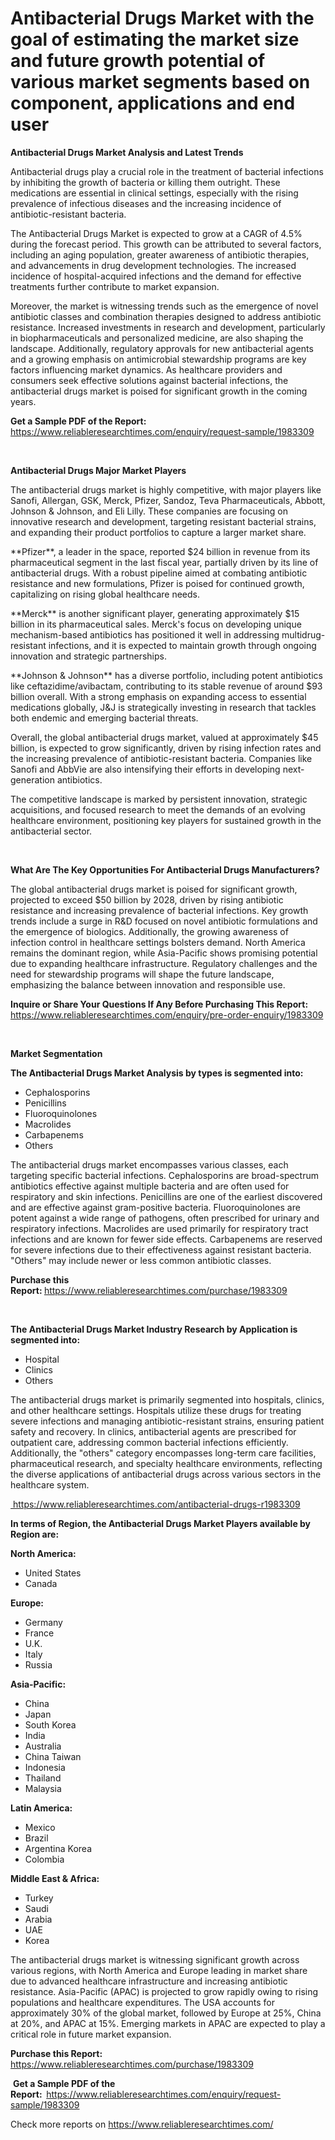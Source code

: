 <p><h1>Antibacterial Drugs Market with the goal of estimating the market size and future growth potential of various market segments based on component, applications and end user</h1></p><p><strong>Antibacterial Drugs Market Analysis and Latest Trends</strong></p>
<p><p>Antibacterial drugs play a crucial role in the treatment of bacterial infections by inhibiting the growth of bacteria or killing them outright. These medications are essential in clinical settings, especially with the rising prevalence of infectious diseases and the increasing incidence of antibiotic-resistant bacteria. </p><p>The Antibacterial Drugs Market is expected to grow at a CAGR of 4.5% during the forecast period. This growth can be attributed to several factors, including an aging population, greater awareness of antibiotic therapies, and advancements in drug development technologies. The increased incidence of hospital-acquired infections and the demand for effective treatments further contribute to market expansion.</p><p>Moreover, the market is witnessing trends such as the emergence of novel antibiotic classes and combination therapies designed to address antibiotic resistance. Increased investments in research and development, particularly in biopharmaceuticals and personalized medicine, are also shaping the landscape. Additionally, regulatory approvals for new antibacterial agents and a growing emphasis on antimicrobial stewardship programs are key factors influencing market dynamics. As healthcare providers and consumers seek effective solutions against bacterial infections, the antibacterial drugs market is poised for significant growth in the coming years.</p></p>
<p><strong>Get a Sample PDF of the Report:&nbsp;</strong> <a href="https://www.reliableresearchtimes.com/enquiry/request-sample/1983309?utm_campaign=2203&utm_medium=2&utm_source=Github&utm_content=ia&utm_term=08032025&utm_id=antibacterial-drugs">https://www.reliableresearchtimes.com/enquiry/request-sample/1983309</a></p>
<p>&nbsp;</p>
<p><strong>Antibacterial Drugs Major Market Players</strong></p>
<p><p>The antibacterial drugs market is highly competitive, with major players like Sanofi, Allergan, GSK, Merck, Pfizer, Sandoz, Teva Pharmaceuticals, Abbott, Johnson & Johnson, and Eli Lilly. These companies are focusing on innovative research and development, targeting resistant bacterial strains, and expanding their product portfolios to capture a larger market share.</p><p>**Pfizer**, a leader in the space, reported $24 billion in revenue from its pharmaceutical segment in the last fiscal year, partially driven by its line of antibacterial drugs. With a robust pipeline aimed at combating antibiotic resistance and new formulations, Pfizer is poised for continued growth, capitalizing on rising global healthcare needs.</p><p>**Merck** is another significant player, generating approximately $15 billion in its pharmaceutical sales. Merck's focus on developing unique mechanism-based antibiotics has positioned it well in addressing multidrug-resistant infections, and it is expected to maintain growth through ongoing innovation and strategic partnerships.</p><p>**Johnson & Johnson** has a diverse portfolio, including potent antibiotics like ceftazidime/avibactam, contributing to its stable revenue of around $93 billion overall. With a strong emphasis on expanding access to essential medications globally, J&J is strategically investing in research that tackles both endemic and emerging bacterial threats.</p><p>Overall, the global antibacterial drugs market, valued at approximately $45 billion, is expected to grow significantly, driven by rising infection rates and the increasing prevalence of antibiotic-resistant bacteria. Companies like Sanofi and AbbVie are also intensifying their efforts in developing next-generation antibiotics.</p><p>The competitive landscape is marked by persistent innovation, strategic acquisitions, and focused research to meet the demands of an evolving healthcare environment, positioning key players for sustained growth in the antibacterial sector.</p></p>
<p>&nbsp;</p>
<p><strong>What Are The Key Opportunities For Antibacterial Drugs Manufacturers?</strong></p>
<p><p>The global antibacterial drugs market is poised for significant growth, projected to exceed $50 billion by 2028, driven by rising antibiotic resistance and increasing prevalence of bacterial infections. Key growth trends include a surge in R&D focused on novel antibiotic formulations and the emergence of biologics. Additionally, the growing awareness of infection control in healthcare settings bolsters demand. North America remains the dominant region, while Asia-Pacific shows promising potential due to expanding healthcare infrastructure. Regulatory challenges and the need for stewardship programs will shape the future landscape, emphasizing the balance between innovation and responsible use.</p></p>
<p><strong>Inquire or Share Your Questions If Any Before Purchasing This Report:</strong> <a href="https://www.reliableresearchtimes.com/enquiry/pre-order-enquiry/1983309?utm_campaign=2203&utm_medium=2&utm_source=Github&utm_content=ia&utm_term=08032025&utm_id=antibacterial-drugs">https://www.reliableresearchtimes.com/enquiry/pre-order-enquiry/1983309</a></p>
<p>&nbsp;</p>
<p><strong>Market Segmentation</strong></p>
<p><strong>The Antibacterial Drugs Market Analysis by types is segmented into:</strong></p>
<p><ul><li>Cephalosporins</li><li>Penicillins</li><li>Fluoroquinolones</li><li>Macrolides</li><li>Carbapenems</li><li>Others</li></ul></p>
<p><p>The antibacterial drugs market encompasses various classes, each targeting specific bacterial infections. Cephalosporins are broad-spectrum antibiotics effective against multiple bacteria and are often used for respiratory and skin infections. Penicillins are one of the earliest discovered and are effective against gram-positive bacteria. Fluoroquinolones are potent against a wide range of pathogens, often prescribed for urinary and respiratory infections. Macrolides are used primarily for respiratory tract infections and are known for fewer side effects. Carbapenems are reserved for severe infections due to their effectiveness against resistant bacteria. "Others" may include newer or less common antibiotic classes.</p></p>
<p><strong>Purchase this Report:&nbsp;</strong><a href="https://www.reliableresearchtimes.com/purchase/1983309?utm_campaign=2203&utm_medium=2&utm_source=Github&utm_content=ia&utm_term=08032025&utm_id=antibacterial-drugs">https://www.reliableresearchtimes.com/purchase/1983309</a></p>
<p>&nbsp;</p>
<p><strong>The Antibacterial Drugs Market Industry Research by Application is segmented into:</strong></p>
<p><ul><li>Hospital</li><li>Clinics</li><li>Others</li></ul></p>
<p><p>The antibacterial drugs market is primarily segmented into hospitals, clinics, and other healthcare settings. Hospitals utilize these drugs for treating severe infections and managing antibiotic-resistant strains, ensuring patient safety and recovery. In clinics, antibacterial agents are prescribed for outpatient care, addressing common bacterial infections efficiently. Additionally, the "others" category encompasses long-term care facilities, pharmaceutical research, and specialty healthcare environments, reflecting the diverse applications of antibacterial drugs across various sectors in the healthcare system.</p></p>
<p><a href="https://www.reliableresearchtimes.com/antibacterial-drugs-r1983309?utm_campaign=2203&utm_medium=2&utm_source=Github&utm_content=ia&utm_term=08032025&utm_id=antibacterial-drugs">&nbsp;https://www.reliableresearchtimes.com/antibacterial-drugs-r1983309</a></p>
<p><strong>In terms of Region, the Antibacterial Drugs Market Players available by Region are:</strong></p>
<p>
    <p> <strong> North America: </strong>
        <ul>
            <li>United States</li>
            <li>Canada</li>
        </ul>
        </p> 
    <p> <strong> Europe: </strong>
        <ul>
            <li>Germany</li>
            <li>France</li>
            <li>U.K.</li>
            <li>Italy</li>
            <li>Russia</li>
        </ul>
        </p> 
    <p> <strong> Asia-Pacific: </strong>
        <ul>
            <li>China</li>
            <li>Japan</li>
            <li>South Korea</li>
            <li>India</li>
            <li>Australia</li>
            <li>China Taiwan</li>
            <li>Indonesia</li>
            <li>Thailand</li>
            <li>Malaysia</li>
        </ul>
        </p> 
    <p> <strong> Latin America: </strong>
        <ul>
            <li>Mexico</li>
            <li>Brazil</li>
            <li>Argentina Korea</li>
            <li>Colombia</li>
        </ul>
        </p> 
    <p> <strong> Middle East & Africa: </strong>
        <ul>
            <li>Turkey</li>
            <li>Saudi</li>
            <li>Arabia</li>
            <li>UAE</li>
            <li>Korea</li>
        </ul>
    </p>
    </p>
<p><p>The antibacterial drugs market is witnessing significant growth across various regions, with North America and Europe leading in market share due to advanced healthcare infrastructure and increasing antibiotic resistance. Asia-Pacific (APAC) is projected to grow rapidly owing to rising populations and healthcare expenditures. The USA accounts for approximately 30% of the global market, followed by Europe at 25%, China at 20%, and APAC at 15%. Emerging markets in APAC are expected to play a critical role in future market expansion.</p></p>
<p><strong>Purchase this Report: </strong><a href="https://www.reliableresearchtimes.com/purchase/1983309?utm_campaign=2203&utm_medium=2&utm_source=Github&utm_content=ia&utm_term=08032025&utm_id=antibacterial-drugs">https://www.reliableresearchtimes.com/purchase/1983309</a></p>
<p>&nbsp;<strong>Get a Sample PDF of the Report:&nbsp;&nbsp;</strong><a href="https://www.reliableresearchtimes.com/enquiry/request-sample/1983309?utm_campaign=2203&utm_medium=2&utm_source=Github&utm_content=ia&utm_term=08032025&utm_id=antibacterial-drugs">https://www.reliableresearchtimes.com/enquiry/request-sample/1983309</a></p>
<p><strong></strong></p>
<p>Check more reports on <a href="https://www.reliableresearchtimes.com/?utm_campaign=2203&utm_medium=2&utm_source=Github&utm_content=ia&utm_term=08032025&utm_id=antibacterial-drugs">https://www.reliableresearchtimes.com/</a></p>